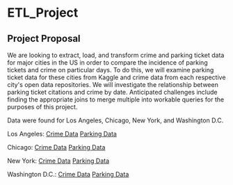 # ETL_Project

## Project Proposal 
We are looking to extract, load, and transform crime and parking ticket data for major cities in the US in order to compare the incidence of parking tickets and crime on particular days.
To do this, we will examine parking ticket data for these cities from Kaggle and crime data from each respective city's open data repositories.
We will investigate the relationship between parking ticket citations and crime by date.
Anticipated challenges include finding the appropriate joins to merge multiple into workable queries for the purposes of this project.

Data were found for Los Angeles, Chicago, New York, and Washington D.C.

Los Angeles:
[Crime Data](https://data.lacity.org/A-Safe-City/Crime-Data-from-2010-to-Present/y8tr-7khq)
[Parking Data](https://www.kaggle.com/cityofLA/los-angeles-parking-citations)

Chicago:
[Crime Data](https://www.kaggle.com/chicago/chicago-crime)
[Parking Data](https://www.propublica.org/datastore/dataset/chicago-parking-ticket-data)

New York:
[Crime Data](https://data.cityofnewyork.us/Public-Safety/NYC-crime/qb7u-rbmr)
[Parking Data](https://www.kaggle.com/new-york-city/ny-parking-violations-issued)

Washington D.C.:
[Crime Data](https://datagate.dc.gov/search/open/crimes?daterange=1-1-2018,12-31-2018&details=true&format=csv)
[Parking Data](https://www.kaggle.com/arcgisopendata/dc-parking-violations)
